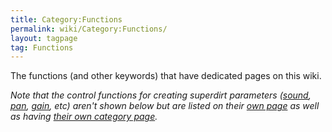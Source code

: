 ```yaml
---
title: Category:Functions
permalink: wiki/Category:Functions/
layout: tagpage
tag: Functions
---
```


The functions (and other keywords) that have dedicated pages on this
wiki.

*Note that the control functions for creating superdirt parameters
([sound](sound "wikilink"), [pan](pan "wikilink"),
[gain](gain "wikilink"), etc) aren't shown below but are listed on their
[own page](/wiki/Control_Functions "wikilink") as well as having [their own
category page](/wiki/Category%3AControl_Functions "wikilink").*
